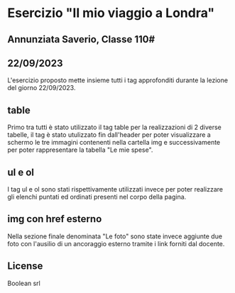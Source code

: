 # Esercizio "Il mio viaggio a Londra" 
## Annunziata Saverio, Classe 110# 
## 22/09/2023

L'esercizio proposto mette insieme tutti i tag approfonditi durante la lezione del giorno 22/09/2023.

## table
Primo tra tutti è stato utilizzato il tag table per la realizzazioni di 2 diverse tabelle, il tag è stato utulizzato fin dall'header per poter visualizzare a schermo le tre immagini contenenti nella cartella img e successivamente per poter rappresentare la tabella "Le mie spese".

## ul e ol
I tag ul e ol sono stati rispettivamente utilizzati invece per poter realizzare gli elenchi puntati ed ordinati presenti nel corpo della pagina. 

## img con href esterno
Nella sezione finale denominata "Le foto" sono state invece aggiunte due foto con l'ausilio di un ancoraggio esterno tramite i link forniti dal docente.

## License

Boolean srl




